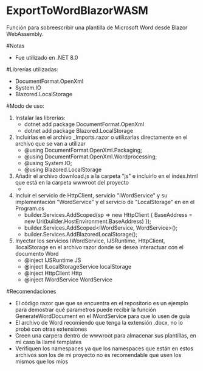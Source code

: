 # ExportToWordBlazorWASM
Función para sobreescribir una plantilla de Microsoft Word desde Blazor WebAssembly.

#Notas
- Fue utilizado en .NET 8.0

#Librerías utilizadas:
- DocumentFormat.OpenXml
- System.IO
- Blazored.LocalStorage

#Modo de uso:
1. Instalar las librerías:
    - dotnet add package DocumentFormat.OpenXml
    - dotnet add package Blazored.LocalStorage
2. Incluirlas en el archivo _Imports.razor o utilizarlas directamente en el archivo que se van a utilizar
    - @using DocumentFormat.OpenXml.Packaging;
    - @using DocumentFormat.OpenXml.Wordprocessing;
    - @using System.IO;
    - @using Blazored.LocalStorage
3. Añadir el archivo download.js a la carpeta "js" e incluirlo en el index.html que está en la carpeta wwwroot del proyecto
    - <script src="js/download.js"></script>
4. Incluir el servicio de HttpClient, servicio "IWordService" y su implementación "WordService" y el servicio de "LocalStorage"  en  en el Program.cs
    - builder.Services.AddScoped(sp => new HttpClient { BaseAddress = new Uri(builder.HostEnvironment.BaseAddress) });
    - builder.Services.AddScoped<IWordService, WordService>();
    - builder.Services.AddBlazoredLocalStorage();
6. Inyectar los servicios IWordService, IJSRuntime, HttpClient, IlocalStorage en el archivo razor donde se desea interactuar con el documento Word
    - @inject IJSRuntime JS
    - @inject ILocalStorageService localStorage
    - @inject HttpClient Http
    - @inject IWordService WordService

#Recomendaciones
- El código razor que que se encuentra en el repositorio es un ejemplo para demostrar qué parametros puede recibir la función GenerateWordDocument en el IWordService para que lo usen de guía
- El archivo de Word recomiendo que tenga la extensión .docx, no lo probé con otras extensiones
- Creen una carpera dentro de wwwroot para almacenar sus plantillas, en mi caso la llamé templates
- Verifiquen los namespaces ya que los namespaces que están en estos archivos son los de mi proyecto no es recomendable que usen los mismos que los míos
    
